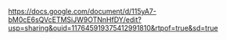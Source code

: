 https://docs.google.com/document/d/115yA7-bM0cE6sQVcETMSiJW9OTNnHfDY/edit?usp=sharing&ouid=117645919375412991810&rtpof=true&sd=true
